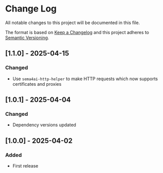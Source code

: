# Change Log

All notable changes to this project will be documented in this file.

The format is based on [Keep a Changelog](https://keepachangelog.com/)
and this project adheres to [Semantic Versioning](https://semver.org/).

## [1.1.0] - 2025-04-15

### Changed

- Use `sema4ai-http-helper` to make HTTP requests which now supports certificates and proxies

## [1.0.1] - 2025-04-04

### Changed

- Dependency versions updated

## [1.0.0] - 2025-04-02

### Added

- First release
